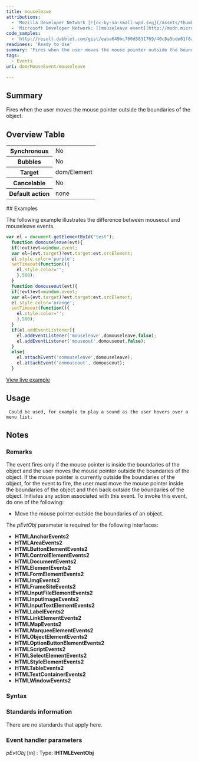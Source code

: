 ```yaml
---
title: mouseleave
attributions:
  - 'Mozilla Developer Network [![cc-by-sa-small-wpd.svg](/assets/thumb/8/8c/cc-by-sa-small-wpd.svg/120px-cc-by-sa-small-wpd.svg.png)](http://creativecommons.org/licenses/by-sa/3.0/us/): [[mouseleave event](https://developer.mozilla.org/en-US/docs/Web/Events/mouseleave) Article]'
  - 'Microsoft Developer Network: [[mouseleave event](http://msdn.microsoft.com/en-us/library/ie/ms536946(v=vs.85).aspx) Article]'
code_samples:
  - 'http://result.dabblet.com/gist/eaba649bc760d5831769/40c8a5bde01f6ac7896353103b65313d550aed40'
readiness: 'Ready to Use'
summary: 'Fires when the user moves the mouse pointer outside the boundaries of the object.'
tags:
  - Events
uri: dom/MouseEvent/mouseleave

---
```

## <span>Summary</span>

Fires when the user moves the mouse pointer outside the boundaries of the object.

## <span>Overview Table</span>

<table class="wikitable">
<tr>
<th>
Synchronous

</th>
<td>
No

</td>
</tr>
<tr>
<th>
Bubbles

</th>
<td>
No

</td>
</tr>
<tr>
<th>
Target

</th>
<td>
dom/Element

</td>
</tr>
<tr>
<th>
Cancelable

</th>
<td>
No

</td>
</tr>
<tr>
<th>
Default action

</th>
<td>
none

</td>
</tr>
</table>
## <span>Examples</span>

The following example illustrates the difference between mouseout and mouseleave events.

``` js
var el = document.getElementById("test");
  function domouseleave(evt){
  if(!evt)evt=window.event;
  var el=(evt.target)?evt.target:evt.srcElement;
  el.style.color='purple';
  setTimeout(function(){
    el.style.color='';
    },500);
  }
  function domouseout(evt){
  if(!evt)evt=window.event;
  var el=(evt.target)?evt.target:evt.srcElement;
  el.style.color='orange';
  setTimeout(function(){
    el.style.color='';
    },500);
  }
  if(el.addEventListener){
    el.addEventListener('mouseleave',domouseleave,false);
    el.addEventListener('mouseout',domouseout,false);
  }
  else{
    el.attachEvent('onmouseleave',domouseleave);
    el.attachEvent('onmouseout', domouseout);
  }
```

[View live example](http://result.dabblet.com/gist/eaba649bc760d5831769/40c8a5bde01f6ac7896353103b65313d550aed40)

## <span>Usage</span>

     Could be used, for example to play a sound as the user hovers over a menu list.

## <span>Notes</span>

### <span>Remarks</span>

The event fires only if the mouse pointer is inside the boundaries of the object and the user moves the mouse pointer outside the boundaries of the object. If the mouse pointer is currently outside the boundaries of the object, for the event to fire, the user must move the mouse pointer inside the boundaries of the object and then back outside the boundaries of the object. Initiates any action associated with this event. To invoke this event, do one of the following:

-   Move the mouse pointer outside the boundaries of an object.

The *pEvtObj* parameter is required for the following interfaces:

-   **HTMLAnchorEvents2**
-   **HTMLAreaEvents2**
-   **HTMLButtonElementEvents2**
-   **HTMLControlElementEvents2**
-   **HTMLDocumentEvents2**
-   **HTMLElementEvents2**
-   **HTMLFormElementEvents2**
-   **HTMLImgEvents2**
-   **HTMLFrameSiteEvents2**
-   **HTMLInputFileElementEvents2**
-   **HTMLInputImageEvents2**
-   **HTMLInputTextElementEvents2**
-   **HTMLLabelEvents2**
-   **HTMLLinkElementEvents2**
-   **HTMLMapEvents2**
-   **HTMLMarqueeElementEvents2**
-   **HTMLObjectElementEvents2**
-   **HTMLOptionButtonElementEvents2**
-   **HTMLScriptEvents2**
-   **HTMLSelectElementEvents2**
-   **HTMLStyleElementEvents2**
-   **HTMLTableEvents2**
-   **HTMLTextContainerEvents2**
-   **HTMLWindowEvents2**

### <span>Syntax</span>

### <span>Standards information</span>

There are no standards that apply here.

### <span>Event handler parameters</span>

*pEvtObj* [in]
:   Type: ****IHTMLEventObj****

